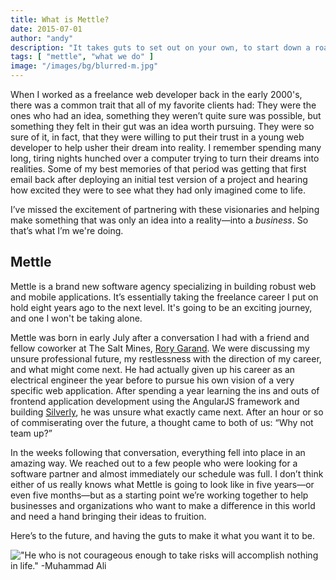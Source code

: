 ```yaml
---
title: What is Mettle?
date: 2015-07-01
author: "andy"
description: "It takes guts to set out on your own, to start down a road whose destination is unknown. Mettle is about taking the first step in the journey."
tags: [ "mettle", "what we do" ]
image: "/images/bg/blurred-m.jpg"
---
```


When I worked as a freelance web developer back in the early 2000's, there was a common trait that all of my favorite clients had: They were the ones who had an idea, something they weren’t quite sure was possible, but something they felt in their gut was an idea worth pursuing. They were so sure of it, in fact, that they were willing to put their trust in a young web developer to help usher their dream into reality. I remember spending many long, tiring nights hunched over a computer trying to turn their dreams into realities. Some of my best memories of that period was getting that first email back after deploying an initial test version of a project and hearing how excited they were to see what they had only imagined come to life.

I’ve missed the excitement of partnering with these visionaries and helping make something that was only an idea into a reality—into a _business_. So that’s what I’m we're doing.

## Mettle

Mettle is a brand new software agency specializing in building robust web and mobile applications. It’s essentially taking the freelance career I put on hold eight years ago to the next level. It's going to be an exciting journey, and one I won't be taking alone.

Mettle was born in early July after a conversation I had with a friend and fellow coworker at The Salt Mines, [Rory Garand](http://rorygarand.com). We were discussing my unsure professional future, my restlessness with the direction of my career, and what might come next. He had actually given up his career as an electrical engineer the year before to pursue his own vision of a very specific web application. After spending a year learning the ins and outs of frontend application development using the AngularJS framework and building [Silverly](http://silver.ly), he was unsure what exactly came next. After an hour or so of commiserating over the future, a thought came to both of us: “Why not team up?”

In the weeks following that conversation, everything fell into place in an amazing way. We reached out to a few people who were looking for a software partner and almost immediately our schedule was full. I don’t think either of us really knows what Mettle is going to look like in five years—or even five months—but as a starting point we’re working together to help businesses and organizations who want to make a difference in this world and need a hand bringing their ideas to fruition. 

Here’s to the future, and having the guts to make it what you want it to be.

!["He who is not courageous enough to take risks will accomplish nothing in life." -Muhammad Ali](/images/courageous.jpg)